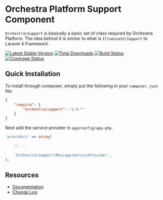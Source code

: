 Orchestra Platform Support Component
==============

`Orchestra\Support` is basically a basic set of class required by Orchestra Platform. The idea behind it is similar to what is `Illuminate\Support` to Laravel 4 Framework.

[![Latest Stable Version](https://poser.pugx.org/orchestra/support/v/stable.png)](https://packagist.org/packages/orchestra/support) 
[![Total Downloads](https://poser.pugx.org/orchestra/support/downloads.png)](https://packagist.org/packages/orchestra/support) 
[![Build Status](https://travis-ci.org/orchestral/support.png?branch=2.0)](https://travis-ci.org/orchestral/support) 
[![Coverage Status](https://coveralls.io/repos/orchestral/support/badge.png?branch=2.0)](https://coveralls.io/r/orchestral/support?branch=2.0)

## Quick Installation

To install through composer, simply put the following in your `composer.json` file:

```json
{
	"require": {
		"orchestra/support": "2.0.*"
	}
}
```

Next add the service provider in `app/config/app.php`.

```php
'providers' => array(
	
	// ...
	
	'Orchestra\Support\MessagesServiceProvider',
),
```

## Resources

* [Documentation](http://orchestraplatform.com/docs/2.0/components/support)
* [Change Log](http://orchestraplatform.com/docs/2.0/components/support/changes#v2.0)
